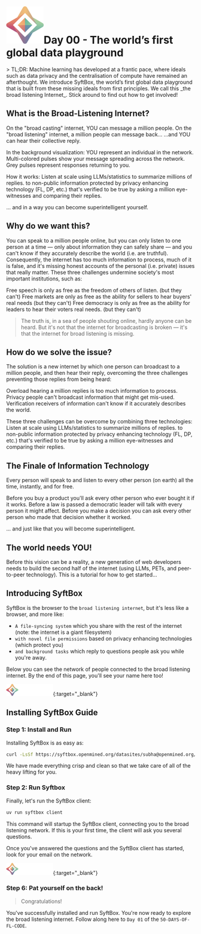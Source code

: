 <h1><img src="./../assets/OpenMined-Icon.png" height="100">Day 00 - The world’s first global data playground</h1>
> TL;DR: Machine learning has developed at a frantic pace, where ideals such as data privacy and the centralisation of compute have remained an afterthought. We introduce SyftBox, the world’s first global data playground that is built from these missing ideals from first principles. We call this _the broad listening Internet_. Stick around to find out how to get involved!


## What is the Broad-Listening Internet? 
On the "broad casting" internet, YOU can message a million people.
On the "broad listening" internet, a million people can message back...
...and YOU can hear their collective reply.

In the background visualization:
YOU represent an individual in the network.
Multi-colored pulses show your message spreading across the network.
Grey pulses represent responses returning to you.

How it works:
Listen at scale using LLMs/statistics to summarize millions of replies.
to non-public information protected by privacy enhancing technology (FL, DP, etc.)
that's verified to be true by asking a million eye-witnesses and comparing their replies.

... and in a way you can become superintelligent yourself.

## Why do we want this? 

You can speak to a million people online, but you can only listen to one person at a time — only about information they can safely share — and you can't know if they accurately describe the world (i.e. are truthful). Consequently, the internet has too much information to process, much of it is false, and it's missing honest accounts of the personal (i.e. private) issues that really matter. These three challenges undermine society's most important institutions, such as:

Free speech is only as free as the freedom of others of listen. (but they can't)
Free markets are only as free as the ability for sellers to hear buyers' real needs (but they can't)
Free democracy is only as free as the ability for leaders to hear their voters real needs. (but they can't)

> The truth is, in a sea of people shouting online, hardly anyone can be heard. But it's not that the internet for broadcasting is broken — it's that the internet for broad listening is missing.

## How do we solve the issue?
The solution is a new internet by which one person can broadcast to a million people, and then hear their reply, overcoming the three challenges preventing those replies from being heard:

Overload hearing a million replies is too much information to process.
Privacy people can't broadcast information that might get mis-used.
Verification receivers of information can't know if it accurately describes the world.

These three challenges can be overcome by combining three technologies:
Listen at scale using LLMs/statistics to summarize millions of replies.
to non-public information protected by privacy enhancing technology (FL, DP, etc.)
that's verified to be true by asking a million eye-witnesses and comparing their replies.

## The Finale of Information Technology
Every person will speak to and listen to every other person (on earth) all the time, instantly, and for free.

Before you buy a product you'll ask every other person who ever bought it if it works.
Before a law is passed a democratic leader will talk with every person it might affect.
Before you make a decision you can ask every other person who made that decision whether it worked.

... and just like that you will become superintelligent.

## The world needs YOU!
Before this vision can be a reality, a new generation of web developers needs to build the second half of the internet (using LLMs, PETs, and peer-to-peer technology). This is a tutorial for how to get started...

## Introducing SyftBox

SyftBox is the browser to the `broad listening internet`, but it's less like a browser, and more like:

- `A file-syncing system` which you share with the rest of the internet (note: the internet is a giant filesystem) 
- `with novel file permissions` based on privacy enhancing technologies (which protect you) 
- `and background tasks` which reply to questions people ask you while you're away.

Below you can see the network of people connected to the broad listening internet. By the end of this page, you'll see your name here too!

[<img src="./../assets/OpenMined-Logo-Light.png" alt="Get it on SERVICE" height="32" />](https://syftbox.openmined.org/datasites/andrew@openmined.org/stats.html){:target="_blank"}

## Installing SyftBox Guide
### Step 1: Install and Run
Installing SyftBox is as easy as:
```bash
curl -LsSf https://syftbox.openmined.org/datasites/subha@openmined.org/install.sh | sh
```
We have made everything crisp and clean so that we take care of all of the heavy lifting for you.
### Step 2: Run Syftbox
Finally, let's run the SyftBox client:
```bash
uv run syftbox client
```
This command will startup the SyftBox client, connecting you to the broad listening network. If this is your first time, the client will ask you several questions.

Once you've answered the questions and the SyftBox client has started, look for your email on the network.

[<img src="./../assets/OpenMined-Logo-Light.png" alt="Get it on SERVICE" height="32" />](https://syftbox.openmined.org/datasites/andrew@openmined.org/stats.html){:target="_blank"}

### Step 6: Pat yourself on the back!
> Congratulations!

You've successfully installed and run SyftBox. You're now ready to explore the broad listening internet. Follow along here to `Day 01` of the `50-DAYS-OF-FL-CODE`.
<style>
/* Enable smooth scrolling */
@media screen and (prefers-reduced-motion: no-preference) {
  html {
    scroll-behavior: smooth;
  }
}